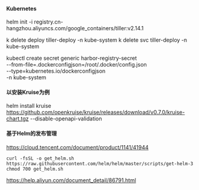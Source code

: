 
#### Kubernetes
helm init -i registry.cn-hangzhou.aliyuncs.com/google_containers/tiller:v2.14.1 

k delete deploy tiller-deploy -n kube-system
k delete svc tiller-deploy -n kube-system


kubectl create secret generic harbor-registry-secret \
    --from-file=.dockerconfigjson=/root/.docker/config.json \
    --type=kubernetes.io/dockerconfigjson \
    -n kube-system

#### 以安装Kruise为例
helm install kruise https://github.com/openkruise/kruise/releases/download/v0.7.0/kruise-chart.tgz --disable-openapi-validation


#### 基于Helm的发布管理

https://cloud.tencent.com/document/product/1141/41944
~~~shell
curl -fsSL -o get_helm.sh https://raw.githubusercontent.com/helm/helm/master/scripts/get-helm-3
chmod 700 get_helm.sh
~~~

https://help.aliyun.com/document_detail/86791.html


